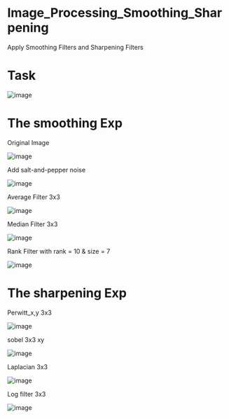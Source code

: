 # Image_Processing_Smoothing_Sharpening
Apply Smoothing Filters and Sharpening Filters


# Task 
![image](https://user-images.githubusercontent.com/63797979/182163923-839d7e95-04db-4477-aa03-d4c2c3e94f3c.png)

# The smoothing Exp
Original Image

![image](https://user-images.githubusercontent.com/63797979/182165016-e1b2ff4e-8462-4e16-8c4b-50e0ab115e58.png)


Add salt-and-pepper noise

![image](https://user-images.githubusercontent.com/63797979/182165121-9a6305c9-b068-4d0d-b13b-0ca792289f3f.png)



Average Filter 3x3

![image](https://user-images.githubusercontent.com/63797979/182165193-d6acc57e-9fbd-4589-a115-b94576dd4662.png)


Median Filter 3x3

![image](https://user-images.githubusercontent.com/63797979/182165249-5fcea457-7e8c-494b-a2cd-a7850049e050.png)


Rank Filter with rank = 10 & size = 7

![image](https://user-images.githubusercontent.com/63797979/182165311-0c7950b2-2fe5-444c-96f3-aa2411f13db7.png)



# The sharpening Exp

Perwitt_x,y 3x3

![image](https://user-images.githubusercontent.com/63797979/182165399-e0ea68a9-f1cb-4c27-a279-b82a6ddc780f.png)


sobel 3x3 xy

![image](https://user-images.githubusercontent.com/63797979/182165556-d287b8a2-092f-4acd-85f6-a28065208cd9.png)


Laplacian 3x3

![image](https://user-images.githubusercontent.com/63797979/182165658-853452f0-6249-4030-82c4-7c9f0e52ce1e.png)


Log filter 3x3

![image](https://user-images.githubusercontent.com/63797979/182165737-2074a821-588a-47b6-8f46-9f287a9ff962.png)



